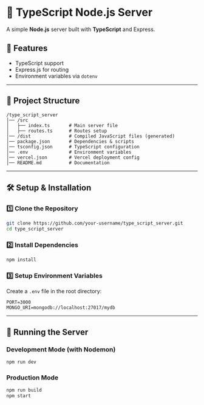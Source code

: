 # 🚀 TypeScript Node.js Server
A simple **Node.js** server built with **TypeScript** and Express.

## 📌 Features
- TypeScript support
- Express.js for routing
- Environment variables via `dotenv`
---

## 📂 Project Structure
```
/type_script_server
│── /src
│   ├── index.ts       # Main server file
│   ├── routes.ts      # Routes setup
│── /dist              # Compiled JavaScript files (generated)
│── package.json       # Dependencies & scripts
│── tsconfig.json      # TypeScript configuration
│── .env               # Environment variables
│── vercel.json        # Vercel deployment config
│── README.md          # Documentation
```

---

## 🛠️ Setup & Installation
### 1️⃣ Clone the Repository
```sh
git clone https://github.com/your-username/type_script_server.git
cd type_script_server
```

### 2️⃣ Install Dependencies
```sh
npm install
```

### 3️⃣ Setup Environment Variables
Create a `.env` file in the root directory:
```
PORT=3000
MONGO_URI=mongodb://localhost:27017/mydb
```

---

## 🚀 Running the Server
### Development Mode (with Nodemon)
```sh
npm run dev
```

### Production Mode
```sh
npm run build
npm start
```


